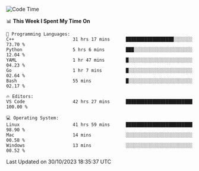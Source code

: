 
<!--START_SECTION:waka-->
![Code Time](http://img.shields.io/badge/Code%20Time-1%2C247%20hrs%2045%20mins-blue)

📊 **This Week I Spent My Time On** 

```text
💬 Programming Languages: 
C++                      31 hrs 17 mins      ██████████████████░░░░░░░   73.70 % 
Python                   5 hrs 6 mins        ███░░░░░░░░░░░░░░░░░░░░░░   12.04 % 
YAML                     1 hr 47 mins        █░░░░░░░░░░░░░░░░░░░░░░░░   04.23 % 
Go                       1 hr 7 mins         █░░░░░░░░░░░░░░░░░░░░░░░░   02.64 % 
Bash                     55 mins             █░░░░░░░░░░░░░░░░░░░░░░░░   02.17 % 

🔥 Editors: 
VS Code                  42 hrs 27 mins      █████████████████████████   100.00 % 

💻 Operating System: 
Linux                    41 hrs 59 mins      █████████████████████████   98.90 % 
Mac                      14 mins             ░░░░░░░░░░░░░░░░░░░░░░░░░   00.58 % 
Windows                  13 mins             ░░░░░░░░░░░░░░░░░░░░░░░░░   00.52 % 
```


 Last Updated on 30/10/2023 18:35:37 UTC
<!--END_SECTION:waka-->

